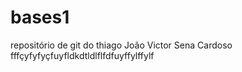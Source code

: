 # bases1
repositório de git do thiago
João Victor Sena Cardoso
fffçyfyfyçfuyfldkdtldlflfdfuyffylffylf
